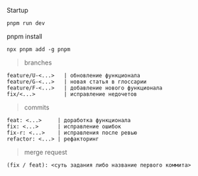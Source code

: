 Startup

```
pnpm run dev
```

pnpm install

```
npx pnpm add -g pnpm
```

> branches

```
feature/U-<...>   | обновление функционала
feature/G-<...>   | новая статья в глоссарии
feature/F-<...>   | добавление нового функционала
fix/<...>         | исправление недочетов
```

> commits

```
feat: <...>     | доработка функционала
fix: <...>      | исправление ошибок
fix-r: <...>    | исправления после ревью
refactor: <...> | рефакторинг
```

> merge request

```
(fix / feat): <суть задания либо название первого коммита>
```
